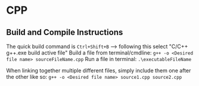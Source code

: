 # CPP
## Build and Compile Instructions

The quick build command is `Ctrl+Shift+B` --> following this select "C/C++ g++.exe build active file"
Build a file from terminal/cmdline: `g++ -o <Desired file name> sourceFileName.cpp`
Run a file in terminal: `.\executableFileName`

When linking together multiple different files, simply include them one after the other like so: `g++ -o <Desired file name> source1.cpp source2.cpp`